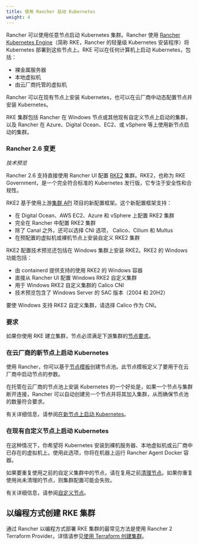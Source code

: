 ```yaml
---
title: 使用 Rancher 启动 Kubernetes
weight: 4
---
```


Rancher 可以使用任意节点启动 Kubernetes 集群。Rancher 使用 [Rancher Kubernetes Engine]({{<baseurl>}}/rke/latest/en/)（简称 RKE，Rancher 的轻量级 Kubernetes 安装程序）将 Kubernetes 部署到这些节点上。RKE 可以在任何计算机上启动 Kubernetes，包括：

- 裸金属服务器
- 本地虚拟机
- 由云厂商托管的虚拟机

Rancher 可以在现有节点上安装 Kubernetes，也可以在云厂商中动态配置节点并安装 Kubernetes。

RKE 集群包括 Rancher 在 Windows 节点或其他现有自定义节点上启动的集群，以及 Rancher 在 Azure、Digital Ocean、EC2、或 vSphere 等上使用新节点启动的集群。

### Rancher 2.6 变更

_技术预览_

Rancher 2.6 支持直接使用 Rancher UI 配置 [RKE2](https://docs.rke2.io/) 集群。RKE2，也称为 RKE Government，是一个完全符合标准的 Kubernetes 发行版，它专注于安全性和合规性。

RKE2 基于使用上游[集群 API](https://github.com/kubernetes-sigs/cluster-api) 项目的新配置框架。这个新配置框架支持：

- 在 Digital Ocean、AWS EC2、Azure 和 vSphere 上配置 RKE2 集群
- 完全在 Rancher 中配置 RKE2 集群
- 除了 Canal 之外，还可以选择 CNI 选项， Calico、Cilium 和 Multus
- 在预配置的虚拟机或裸机节点上安装自定义 RKE2 集群

RKE2 配置技术预览还包括在 Windows 集群上安装 RKE2。RKE2 的 Windows 功能包括：

- 由 containerd 提供支持的使用 RKE2 的 Windows 容器
- 直接从 Rancher UI 配置 Windows RKE2 自定义集群
- 用于 Windows RKE2 自定义集群的 Calico CNI
- 技术预览包含了 Windows Server 的 SAC 版本（2004 和 20H2）

要使 Windows 支持 RKE2 自定义集群，请选择 Calico 作为 CNI。

### 要求

如果你使用 RKE 建立集群，节点必须满足下游集群的[节点要求]({{<baseurl>}}/rancher/v2.6/en/cluster-provisioning/node-requirements)。

### 在云厂商的新节点上启动 Kubernetes

使用 Rancher，你可以基于[节点模板]({{<baseurl>}}/rancher/v2.6/en/cluster-provisioning/rke-clusters/node-pools/#node-templates)创建节点池。此节点模板定义了要用于在云厂商中启动节点的参数。

在托管在云厂商的节点池上安装 Kubernetes 的一个好处是，如果一个节点与集群断开连接，Rancher 可以自动创建另一个节点并将其加入集群，从而确保节点池的数量符合要求。

有关详细信息，请参阅[在新节点上启动 Kubernetes]({{<baseurl>}}/rancher/v2.6/en/cluster-provisioning/rke-clusters/node-pools/)。

### 在现有自定义节点上启动 Kubernetes

在这种情况下，你希望将 Kubernetes 安装到裸机服务器、本地虚拟机或云厂商中已存在的虚拟机上。使用此选项，你将在机器上运行 Rancher Agent Docker 容器。

如果要重复使用之前的自定义集群中的节点，请在复用之前[清理节点]({{<baseurl>}}/rancher/v2.6/en/cluster-admin/cleaning-cluster-nodes/)。如果你重复使用尚未清理的节点，则集群配置可能会失败。

有关详细信息，请参阅[自定义节点]({{<baseurl>}}/rancher/v2.6/en/cluster-provisioning/rke-clusters/custom-nodes/)。

## 以编程方式创建 RKE 集群

通过 Rancher 以编程方式部署 RKE 集群的最常见方法是使用 Rancher 2 Terraform Provider。详情请参见[使用 Terraform 创建集群](https://registry.terraform.io/providers/rancher/rancher2/latest/docs/resources/cluster)。
